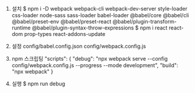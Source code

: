 1. 설치
$ npm i -D webpack webpack-cli webpack-dev-server style-loader css-loader node-sass sass-loader babel-loader @babel/core @babel/cli @babel/preset-env @babel/preset-react @babel/plugin-transform-runtime @babel/plugin-syntax-throw-expressions
$ npm i react react-dom prop-types react-addons-update

2. 설정
config/babel.config.json
config/webpack.config.js

3. npm 스크립팅
  "scripts": {
    "debug": "npx webpack serve --config config/webpack.config.js --progress --mode development",
    "build": "npx webpack"
  }

4. 실행
$ npm run debug
